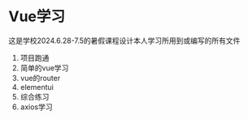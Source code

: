 # Vue学习
这是学校2024.6.28-7.5的暑假课程设计本人学习所用到或编写的所有文件
1. 项目跑通
2. 简单的vue学习
3. vue的router
4. elementui
5. 综合练习
6. axios学习
